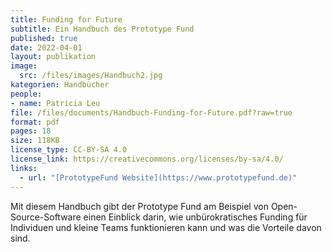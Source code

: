 ```yaml
---
title: Funding for Future
subtitle: Ein Handbuch des Prototype Fund
published: true
date: 2022-04-01
layout: publikation
image:
  src: /files/images/Handbuch2.jpg
kategorien: Handbücher
people:
- name: Patricia Leu
file: /files/documents/Handbuch-Funding-for-Future.pdf?raw=true
format: pdf
pages: 18
size: 118KB
license_type: CC-BY-SA 4.0
license_link: https://creativecommons.org/licenses/by-sa/4.0/
links: 
  - url: "[PrototypeFund Website](https://www.prototypefund.de)"
---
```


Mit diesem Handbuch gibt der Prototype Fund am Beispiel von Open-Source-Software einen Einblick darin, wie unbürokratisches Funding für Individuen und kleine Teams funktionieren kann und was die Vorteile davon sind.
